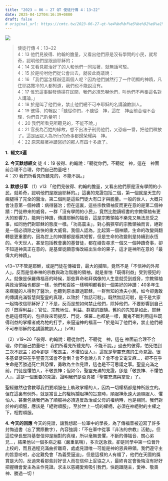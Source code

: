 ```yaml
---
title: "2023 – 06 – 27 QT 使徒行傳 4：13~22"
date: 2025-04-12T04:16:39+0800
draft: false
# original_url: https://cmtc.tw/2023-06-27-qt-%e4%bd%bf%e5%be%92%e8%a1%8c%e5%82%b3-4%ef%bc%9a1322
---
```


![](/images/qt.jpg)
> 使徒行傳 4：13\~22  
> 4：13 他們見彼得、約翰的膽量，又看出他們原是沒有學問的小民，就希奇，認明他們是跟過耶穌的；  
> 4：14 又看見那治好了的人和他們一同站著，就無話可駁。  
> 4：15 於是吩咐他們從公會出去，就彼此商議說：  
> 4：16 「我們當怎樣辦這兩個人呢？因為他們誠然行了一件明顯的神蹟，凡住耶路撒冷的人都知道，我們也不能說沒有。  
> 4：17 惟恐這事越發傳揚在民間，我們必須恐嚇他們，叫他們不再奉這名對人講論。」  
> 4：18 於是叫了他們來，禁止他們總不可奉耶穌的名講論教訓人。  
> 4：19 彼得、約翰說：「聽從你們，不聽從　神，這在　神面前合理不合理，你們自己酌量吧！  
> 4：20 我們所看見所聽見的，不能不說。」  
> 4：21 官長為百姓的緣故，想不出法子刑罰他們，又恐嚇一番，把他們釋放了。這是因眾人為所行的奇事都歸榮耀與　神。  
> 4：22 原來藉著神蹟醫好的那人有四十多歲了。

**1.  經文3遍**

**2. 今天默想經文**
徒 4：19 彼得、約翰說：「聽從你們，不聽從　神，這在　神面前合理不合理，你們自己酌量吧！  
4：20 我們所看見所聽見的，不能不說。」

**3. 默想分享**
（1）v13 「他們見彼得、約翰的膽量，又看出他們原是沒有學問的小民，就希奇，認明他們是跟過耶穌的。」這裏的見證包括二個，第一個就是天生的瘸腿得了完全的醫治，第二個則是這些門徒大有口才與膽量。一般的世人，大概只會注意第一個神蹟：病得醫治；但在這裏，這些宗教領袖反而更在意的是第二個神蹟：門徒帶來的威脅。一群「沒有學問的小民」，竟然比飽讀經書的宗教領袖有更大的影響力，能夠行神蹟，傳講耶穌的福音，這是宗教領袖不樂見又無法忍受之事，如同他們對耶穌的態度一樣。「功高震主」，對心胸狹窄的宗教領袖而言，絕對是一個必須除之後快的重大威脅。我個人認為，比起第一個神蹟，生命的改變與翻轉是更重要的，因為世上的神蹟都是極其短暫，但是生命的改變則是持續到永恆的。今天世人，甚至包括教會裏的基督徒，都在禱告尋求一個又一個神蹟奇事，卻不知道神真正在意的，是基督徒願意悔改結出生命的果子，這才是神所在意的「最偉大的神蹟」。

v13\~17不管是耶穌，或是門徒在傳福音，最大的攔阻，竟然不是「不信神的外邦人」，反而是信奉神的宗教與政治階層的領袖，就是害怕「既得利益」受到侵犯的人。就像是保羅傳福音的時候，那些算命和拜偶像的人生意就受到威脅，宗教領袖與政治領袖也都是一樣，他們和百姓一樣明明都看到一個美好的神蹟：40多年生來瘸腿的人得到了醫治，也聽到原本跟過耶穌，一群無知的漁夫小民，如今卻勇敢的傳講充滿智慧與聖靈的真理，以致於「無話可駁」。既然無話可駁，是不是大家一起悔改信耶穌好了？不是，反而是想如何禁止他們，除掉他們，不要影響到自己的「既得利益」：官位、宗教地位、利益、群眾的跟隨。舊約的先知是如此，耶穌也是這樣死的，包括後來司提反、門徒、保羅…也都是一樣，魔鬼不斷利用這些既得利益的掌權者成為牠的打手，來逼迫神的福音—「於是叫了他們來，禁止他們總不可奉耶穌的名講論教訓人。」（v18）

（2）v19\~20「彼得、約翰說：聽從你們，不聽從　神，這在 神面前合理不合理，你們自己酌量吧！ 我們所看見所聽見的，不能不說。」過去的彼得，怕死怕到三次不認主；如今卻是「敬畏主，不懼怕世人」，這就是聖靈充滿的生命見證。很多基督徒只在乎聖靈充滿會不會倒？會不會說方言？會不會又電又麻…，卻不在乎生命是否勝過死亡與恐懼，勇敢為主作見證，這也是不可思議之事。聖靈充滿之前，門徒是懼怕人，不敬畏神；但如今，聖靈充滿的見證，卻是「敬畏神、不懼怕人」，這是一個重要的見證，證明我們是否真被「聖靈充滿與掌管」了。

聖經雖然也曾教導我們要順服在上執政掌權的人，因為一切權柄都是神所設立的。但在這裏有例外，就是當世上的權柄攔阻神的旨意時，順服神永遠大過順服人、懼怕人，甚至包括我們為了順服神必須違反政治或父母的權柄時，也是相同。我們對於神的順服，應該是「絕對順服」，至於世上一切的權柄，必須在神絕對的主權之下，相對順服。

**4. 今天的回應**
今天的見證，讓我想起一位軍中的學長，為了傳福音被迫寫了許多封悔過書（忘了實際數字），內容強調：「不在軍中從事『非法的宗教』活動」。但這位學長堅持基督信仰是絕對的真理，所以毫無畏懼，不斷的傳福音、關心弟兄…，結果他以一個多病之軀（嚴重氣喘），多次送急救，卻是同學中第一位晉升上校的，而且過程充滿曲折離奇，處處見證唯一可能是神的恩典帶領。我們遵守主的旨意吩咐，必定難免會「為義受逼迫」，但是這樣的人有福了，他們在天國的獎賞是大的，反過來看那些討好世人而在信仰上妥協之人，最終肯定會後悔沒有好好把握機會愛主為主作見證。求主以慈繩愛索吸引我們，快跑跟隨主，愛神、敬畏神、勝過一切！
